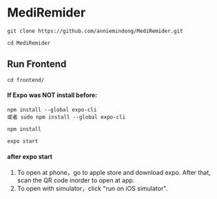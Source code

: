 # MediRemider
```
git clone https://github.com/anniemindong/MediRemider.git
```
```
cd MediRemider
```

## Run Frontend
```
cd frontend/
```

#### If Expo was NOT install before:
```
npm install --global expo-cli
或者 sudo npm install --global expo-cli 
```
```
npm install
```
```
expo start
```

#### after expo start
1. To open at phone，go to apple store and download expo. After that, scan the QR code inorder to open at app.
2. To open with simulator，click "run on iOS simulator". 

